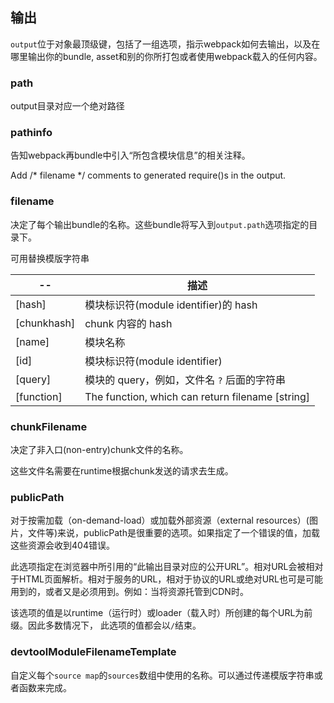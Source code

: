 ## 输出

`output`位于对象最顶级键，包括了一组选项，指示webpack如何去输出，以及在哪里输出你的bundle, asset和别的你所打包或者使用webpack载入的任何内容。



### path

output目录对应一个绝对路径



### pathinfo

告知webpack再bundle中引入“所包含模块信息”的相关注释。

Add /* filename */ comments to generated require()s in the output.



### filename

决定了每个输出bundle的名称。这些bundle将写入到`output.path`选项指定的目录下。

可用替换模版字符串

| --          | 描述                                             |
| ----------- | ------------------------------------------------ |
| [hash]      | 模块标识符(module identifier)的 hash             |
| [chunkhash] | chunk 内容的 hash                                |
| [name]      | 模块名称                                         |
| [id]        | 模块标识符(module identifier)                    |
| [query]     | 模块的 query，例如，文件名 `?` 后面的字符串      |
| [function]  | The function, which can return filename [string] |



### chunkFilename

决定了非入口(non-entry)chunk文件的名称。

这些文件名需要在runtime根据chunk发送的请求去生成。



### publicPath

对于按需加载（on-demand-load）或加载外部资源（external resources）(图片，文件等)来说，publicPath是很重要的选项。如果指定了一个错误的值，加载这些资源会收到404错误。

此选项指定在浏览器中所引用的“此输出目录对应的公开URL”。相对URL会被相对于HTML页面解析。相对于服务的URL，相对于协议的URL或绝对URL也可是可能用到的，或者又是必须用到。例如：当将资源托管到CDN时。

该选项的值是以runtime（运行时）或loader（载入时）所创建的每个URL为前缀。因此多数情况下， 此选项的值都会以`/`结束。





### devtoolModuleFilenameTemplate

自定义每个`source map`的`sources`数组中使用的名称。可以通过传递模版字符串或者函数来完成。